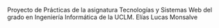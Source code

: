 Proyecto de Prácticas de la asignatura Tecnologías y Sistemas Web del grado en Ingeniería Informática de la UCLM.
Elías Lucas Monsalve 
